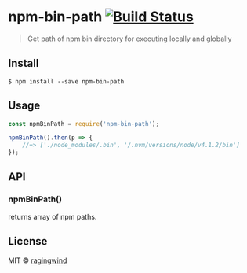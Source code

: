 # npm-bin-path [![Build Status](https://travis-ci.org/ragingwind/npm-bin-path.svg?branch=master)](https://travis-ci.org/ragingwind/npm-bin-path)

> Get path of npm bin directory for executing locally and globally


## Install

```
$ npm install --save npm-bin-path
```


## Usage

```js
const npmBinPath = require('npm-bin-path');

npmBinPath().then(p => {
	//=> ['./node_modules/.bin', '/.nvm/versions/node/v4.1.2/bin']
});

```


## API

### npmBinPath()

returns array of npm paths.

## License

MIT © [ragingwind](http://ragingwind.me)
